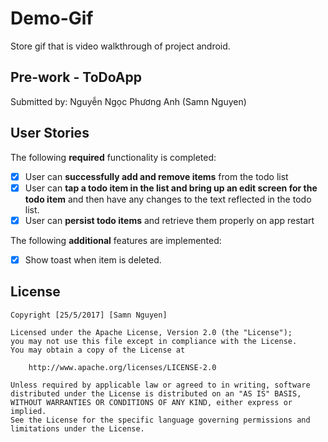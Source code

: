 # Demo-Gif
Store gif that is video walkthrough of project android.

## Pre-work - ToDoApp

Submitted by: Nguyễn Ngọc Phương Anh (Samn Nguyen)

## User Stories

The following **required** functionality is completed:

- [x] User can **successfully add and remove items** from the todo list
- [x] User can **tap a todo item in the list and bring up an edit screen for the todo item** and then have any changes to the text reflected in the todo list.
- [x] User can **persist todo items** and retrieve them properly on app restart

The following **additional** features are implemented:

- [x] Show toast when item is deleted.

## License

    Copyright [25/5/2017] [Samn Nguyen]

    Licensed under the Apache License, Version 2.0 (the "License");
    you may not use this file except in compliance with the License.
    You may obtain a copy of the License at

        http://www.apache.org/licenses/LICENSE-2.0

    Unless required by applicable law or agreed to in writing, software
    distributed under the License is distributed on an "AS IS" BASIS,
    WITHOUT WARRANTIES OR CONDITIONS OF ANY KIND, either express or implied.
    See the License for the specific language governing permissions and
    limitations under the License.
